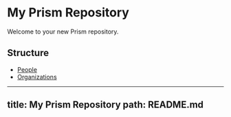 # My Prism Repository

Welcome to your new Prism repository.

## Structure

- [People](people)
- [Organizations](organizations)

---
title: My Prism Repository
path: README.md
---
